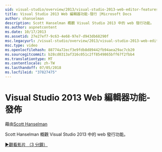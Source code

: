 ```yaml
---
uid: visual-studio/overview/2013/visual-studio-2013-web-editor-features-publishing
title: Visual Studio 2013 Web 編輯器功能-發行 |Microsoft Docs
author: shanselman
description: Scott Hanselman 概觀 Visual Studio 2013 中的 web 發行功能。
ms.author: aspnetcontent
ms.date: 10/17/2013
ms.assetid: 27e27ef7-9c63-4e68-97e7-d943db68290f
msc.legacyurl: /visual-studio/overview/2013/visual-studio-2013-web-editor-features-publishing
msc.type: video
ms.openlocfilehash: 88774a72ecf3e9fdb8d89442fb94aea29ac7cb20
ms.sourcegitcommit: b28cd0313af316c051c2ff8549865bff67f2fbb4
ms.translationtype: MT
ms.contentlocale: zh-TW
ms.lasthandoff: 07/05/2018
ms.locfileid: "37827475"
---
```

<a name="visual-studio-2013-web-editor-features---publishing"></a>Visual Studio 2013 Web 編輯器功能-發佈
====================
藉由[Scott Hanselman](https://github.com/shanselman)

Scott Hanselman 概觀 Visual Studio 2013 中的 web 發行功能。

[&#9654;觀看影片 （3 分鐘）](https://channel9.msdn.com/Blogs/ASP-NET-Site-Videos/visual-studio-2013-web-editor-features-publishing)
